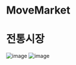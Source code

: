# MoveMarket
# 전통시장
![image](https://user-images.githubusercontent.com/101760007/228746529-d8b307af-73e7-4c6d-8e43-ac025a44f4a7.png) ![image](https://user-images.githubusercontent.com/101760007/228747964-f9bdce77-1f38-41b6-9542-c1927d94e9e8.png)


